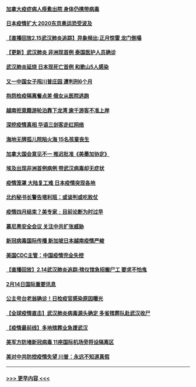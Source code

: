 #### [加拿大疫症病人痊愈出院 身体仍携带病毒](../pages/prog202/a102778061.md?t=02160555) 
#### [日本疫情扩大 2020东京奥运恐受波及](../pages/prog202/a102778049.md?t=02160555) 
#### [【直播回放2.15武汉肺炎追踪】异象频出:正月惊雷 龙门倒塌](../pages/prog202/a102777974.md?t=02160555) 
#### [【更新】武汉肺炎 非洲现首例 泰国医护人员确诊](../pages/prog202/a102770740.md?t=02160555) 
#### [武汉肺炎延烧 日本现死亡首例 和歌山5人感染](../pages/prog202/a102777815.md?t=02160555) 
#### [又一中国女子闯川普庄园 遭判刑6个月](../pages/prog202/a102777673.md?t=02160555) 
#### [抱怨检疫隔离餐点差 俄女从医院逃跑](../pages/prog202/a102777667.md?t=02160555) 
#### [越南拒意籍游轮泊靠下龙湾 逾千游客不准上岸](../pages/prog202/a102777646.md?t=02160555) 
#### [深挖疫情真相 华语三剑客走红网络](../pages/prog202/a102777624.md?t=02160555) 
#### [海地无牌孤儿院陷火海 15名孩童丧生](../pages/prog202/a102777620.md?t=02160555) 
#### [加拿大国会意见不一 推迟批准《美墨加协定》](../pages/prog202/a102777575.md?t=02160555) 
#### [埃及出现非洲首例病例 带武汉病毒却无症状](../pages/prog202/a102777559.md?t=02160555) 
#### [疫情笼罩 大陆复工难 日本疫情突现各地](../pages/prog202/a102777455.md?t=02160555) 
#### [北约秘书长警告塔利班：或谈判或吃败仗](../pages/prog202/a102777442.md?t=02160555) 
#### [疫情四月结束？美专家﹕目前论断为时过早](../pages/prog202/a102777248.md?t=02160555) 
#### [慕尼黑安全会议 关注中共扩张威胁](../pages/prog202/a102777254.md?t=02160555) 
#### [新冠病毒国际传播 新加坡日本越南疫情严峻](../pages/prog202/a102777245.md?t=02160555) 
#### [美国CDC主管：中国疫情完全失控](../pages/prog202/a102777236.md?t=02160555) 
#### [【直播回放】2.14武汉肺炎追踪:殡仪馆急招搬尸工 要求不怕鬼](../pages/prog202/a102777141.md?t=02160555) 
#### [2月14日国际重要讯息](../pages/prog202/a102777073.md?t=02160555) 
#### [公主号台老翁确诊！日检疫官感染原因曝光](../pages/prog202/a102777075.md?t=02160555) 
#### [【全球疫情直击】武汉肺炎病毒源头确定 多省殡葬队赴武汉收尸](../pages/prog202/a102777026.md?t=02160555) 
#### [【疫情最前线】多地殡葬业急援武汉](../pages/prog202/a102776986.md?t=02160555) 
#### [美军方防堵新冠病毒 11座国际机场旁将设隔离区](../pages/prog202/a102776870.md?t=02160555) 
#### [美对中共防控疫情失望 川普：永远不知道真假](../pages/prog202/a102776836.md?t=02160555) 

----
#### [ >>> 更早内容 <<< ](../indexes/prog202-earlier.md)
